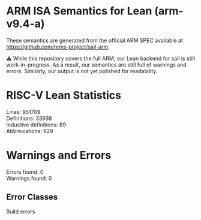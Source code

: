 # ARM ISA Semantics for Lean (arm-v9.4-a)

These semantics are generated from the official ARM SPEC available at
https://github.com/rems-project/sail-arm.

⚠️ While this repository covers the full ARM, our Lean backend for sail
is still work-in-progress. As a result, our semantics are still full of warnings
and errors. Similarly, our output is not yet polished for readability.
# RISC-V Lean Statistics

Lines: 951709  
Definitions: 33938  
Inductive definitions: 89  
Abbreviations: 929  

# Warnings and Errors

Errors found: 0  
Warnings found: 0  

## Error Classes

Build errors
